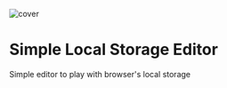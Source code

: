 ![cover](https://krzysztof-kozak.github.io/simple-editor/Local-Storage-Editor.svg)

# Simple Local Storage Editor

Simple editor to play with browser's local storage
